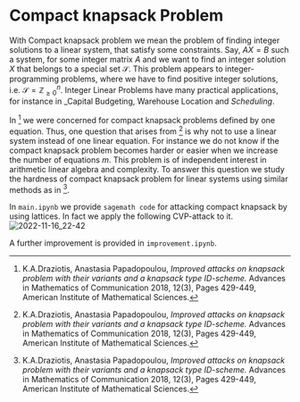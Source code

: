 # Compact knapsack Problem
With Compact knapsack problem we mean the problem of finding integer solutions to a linear system, that satisfy some constraints. Say, $AX=B$ such a system, for some integer matrix $A$ and we want to find an integer solution $X$ that belongs to a special set ${\mathcal{S}}.$ This problem appears to integer-programming problems, where we have to find positive integer solutions, i.e. ${\mathcal{S}}={\mathbb{Z}}_{\ge 0}^n.$ Integer Linear Problems have many practical applications, for instance in _Capital Budgeting, Warehouse Location and _Scheduling_.

In [^1] we were concerned for compact knapsack problems defined by one equation. Thus, one question that arises from [^1] is why not to use a linear system instead of one linear equation. For instance we do not know if the compact knapsack problem becomes harder or easier when we increase the number of equations $m$. This problem is of independent interest in arithmetic linear algebra and complexity.  To answer this question we study the hardness of compact knapsack problem for linear systems using similar methods as in [^1].

[^1]: K.A.Draziotis, Anastasia Papadopoulou, _Improved attacks on knapsack problem with their variants and a knapsack type ID-scheme._ Advances in Mathematics of Communication 2018, 12(3), Pages 429-449, American Institute of Mathematical Sciences.

In `main.ipynb` we provide `sagemath code` for attacking compact knapsack by using lattices. In fact we apply the following CVP-attack to it. 
![2022-11-16_22-42](https://user-images.githubusercontent.com/7658241/202289817-95c6b93a-ed62-4cda-b7cc-14b180763ba7.png)

A further improvement is provided in `improvement.ipynb`.
